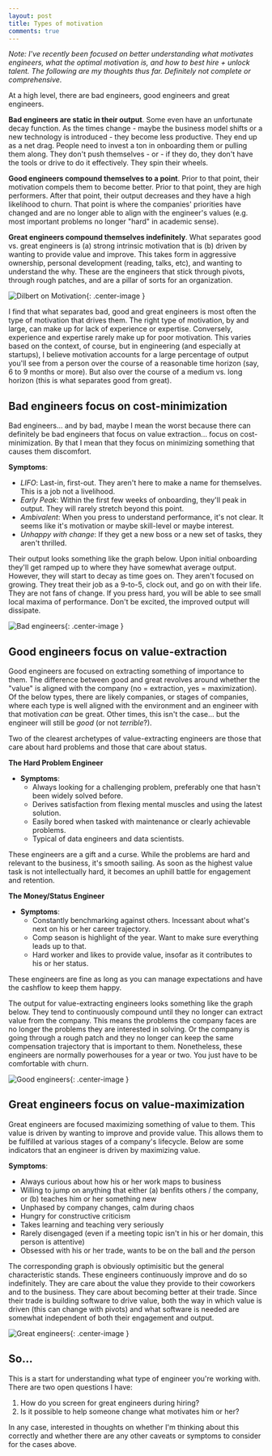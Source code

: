 ```yaml
---
layout: post
title: Types of motivation
comments: true
---
```


*Note: I've recently been focused on better understanding what motivates engineers, what the optimal motivation is, and 
how to best hire + unlock talent. The following are my thoughts thus far. Definitely not complete or comprehensive.*

At a high level, there are bad engineers, good engineers and great engineers. 

**Bad engineers are static in their output**. Some even have an unfortunate decay function. As the times change - 
maybe the business model shifts or a new technology is introduced - they become less productive. They end up as a net
drag. People need to invest a ton in onboarding them or pulling them along. They don't push themselves - or - if they do,
they don't have the tools or drive to do it effectively. They spin their wheels.

**Good engineers compound themselves to a point**. Prior to that point, their motivation compels them to become better. 
Prior to that point, they are high performers. After that point, their output decreases and they have a high likelihood
to churn. That point is where the companies' priorities have changed and are no longer able to align with the engineer's values
(e.g. most important problems no longer "hard" in academic sense).

**Great engineers compound themselves indefinitely**. What separates good vs. great engineers is (a) strong intrinsic motivation
that is (b) driven by wanting to provide value and improve. This takes form in aggressive ownership, 
personal development (reading, talks, etc), and wanting to understand the why. These are the engineers that stick through
pivots, through rough patches, and are a pillar of sorts for an organization.

![Dilbert on Motivation](/assets/motivation.jpg){: .center-image }

I find that what separates bad, good and great engineers is most often the type of motivation that drives them. 
The right type of motivation, by and large, can make up for lack of experience or expertise. Conversely, experience 
and expertise rarely make up for poor motivation. This varies based on the context, of course, but in engineering (and
especially at startups), I believe motivation accounts for a large percentage of output you'll see from a person over 
the course of a reasonable time horizon (say, 6 to 9 months or more). But also over the course of a medium vs. long horizon
(this is what separates good from great).

## Bad engineers focus on cost-minimization

Bad engineers... and by bad, maybe I mean the worst because there can definitely be bad engineers that focus on
value extraction... focus on cost-minimization. By that I mean that they focus on minimizing something that
causes them discomfort.

**Symptoms**:
- _LIFO_: Last-in, first-out. They aren't here to make a name for themselves. This is a job not a livelihood.
- _Early Peak_: Within the first few weeks of onboarding, they'll peak in output. They will rarely stretch beyond this point.
- _Ambivalent_: When you press to understand performance, it's not clear. It seems like it's motivation or maybe skill-level or maybe interest.
- _Unhappy with change_: If they get a new boss or a new set of tasks, they aren't thrilled.

Their output looks something like the graph below. Upon initial onboarding they'll get ramped up to where they have 
somewhat average output. However, they will start to decay as time goes on. They aren't focused on growing. They
treat their job as a 9-to-5, clock out, and go on with their life. They are not fans of change. If you press hard, you
will be able to see small local maxima of performance. Don't be excited, the improved output will dissipate.

![Bad engineers](/assets/bad.png){: .center-image }

## Good engineers focus on value-extraction

Good engineers are focused on extracting something of importance to them. The difference between good and great revolves
around whether the "value" is aligned with the company (no = extraction, yes = maximization). Of the below types, there are likely companies,
or stages of companies, where each type is well aligned with the environment and an engineer with that motivation _can_
be great. Other times, this isn't the case... but the engineer will still be _good_ (or not _terrible_?).

Two of the clearest archetypes of value-extracting engineers are those that care about hard problems and those that care
about status.

**The Hard Problem Engineer**    
  - **Symptoms**:
    - Always looking for a challenging problem, preferably one that hasn't been widely solved before.
    - Derives satisfaction from flexing mental muscles and using the latest solution.
    - Easily bored when tasked with maintenance or clearly achievable problems.
    - Typical of data engineers and data scientists.
    
  These engineers are a gift and a curse. While the problems are hard and relevant to the business, it's smooth
  sailing. As soon as the highest value task is not intellectually hard, it becomes an uphill battle for engagement
  and retention.

**The Money/Status Engineer**
  - **Symptoms**:
    - Constantly benchmarking against others. Incessant about what's next on his or her career trajectory.
    - Comp season is highlight of the year. Want to make sure everything leads up to that.
    - Hard worker and likes to provide value, insofar as it contributes to his or her status.
    
  These engineers are fine as long as you can manage expectations and have the cashflow to keep them happy.
  
The output for value-extracting engineers looks something like the graph below. They tend to continuously compound until
they no longer can extract value from the company. This means the problems the company faces are no longer the problems
they are interested in solving. Or the company is going through a rough patch and they no longer can keep the same 
compensation trajectory that is important to them. Nonetheless, these engineers are normally powerhouses for a year or
two. You just have to be comfortable with churn.

![Good engineers](/assets/good.png){: .center-image }

## Great engineers focus on value-maximization

Great engineers are focused maximizing something of value to them. This value is driven by wanting to improve and provide
value. This allows them to be fulfilled at various stages of a company's lifecycle. Below are some indicators that an 
engineer is driven by maximizing value.

**Symptoms**:
- Always curious about how his or her work maps to business
- Willing to jump on anything that either (a) benfits others / the company, or (b) teaches him or her something new
- Unphased by company changes, calm during chaos
- Hungry for constructive criticism
- Takes learning and teaching very seriously
- Rarely disengaged (even if a meeting topic isn't in his or her domain, this person is attentive)
- Obsessed with his or her trade, wants to be on the ball and _the_ person

The corresponding graph is obviously optimisitic but the general characteristic stands. These engineers continuously improve and
do so indefinitely. They are care about the value they provide to their coworkers and to the business. They care about
becoming better at their trade. Since their trade is building software to drive value, both the way in which value is 
driven (this can change with pivots) and what software is needed are somewhat independent of both their engagement and
output.

![Great engineers](/assets/great.png){: .center-image }

## So...

This is a start for understanding what type of engineer you're working with. There are two open questions I have: 
1. How do you screen for great engineers during hiring? 
2. Is it possible to help someone change what motivates him or her?

In any case, interested in thoughts on whether I'm thinking about this correctly and whether there are any other caveats
or symptoms to consider for the cases above.
